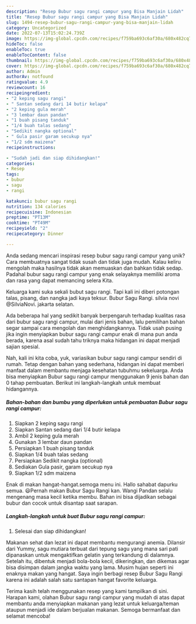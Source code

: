```yaml
---
description: "Resep Bubur sagu rangi campur yang Bisa Manjain Lidah"
title: "Resep Bubur sagu rangi campur yang Bisa Manjain Lidah"
slug: 1494-resep-bubur-sagu-rangi-campur-yang-bisa-manjain-lidah
category: Uncategorized
date: 2022-07-13T15:02:24.739Z
image: https://img-global.cpcdn.com/recipes/f759ba693c6af30a/680x482cq70/bubur-sagu-rangi-campur-foto-resep-utama.jpg
hideToc: false
enableToc: true
enableTocContent: false
thumbnail: https://img-global.cpcdn.com/recipes/f759ba693c6af30a/680x482cq70/bubur-sagu-rangi-campur-foto-resep-utama.jpg
cover: https://img-global.cpcdn.com/recipes/f759ba693c6af30a/680x482cq70/bubur-sagu-rangi-campur-foto-resep-utama.jpg
author: Admin
authorAv: notfound
ratingvalue: 4.9
reviewcount: 16
recipeingredient:
- "2 keping sagu rangi"
- " Santan sedang dari 14 butir kelapa"
- "2 keping gula merah"
- "3 lembar daun pandan"
- "1 buah pisang tanduk"
- "1/4 buah talas sedang"
- "Sedikit nangka optional"
- " Gula pasir garam secukup nya"
- "1/2 sdm maizena"
recipeinstructions:

- "Sudah jadi dan siap dihidangkan!"
categories:
- Resep
tags:
- bubur
- sagu
- rangi

katakunci: bubur sagu rangi 
nutrition: 134 calories
recipecuisine: Indonesian
preptime: "PT13M"
cooktime: "PT49M"
recipeyield: "2"
recipecategory: Dinner

---
```





Anda sedang mencari inspirasi resep bubur sagu rangi campur yang unik? Cara membuatnya sangat tidak susah dan tidak juga mudah. Kalau keliru mengolah maka hasilnya tidak akan memuaskan dan bahkan tidak sedap. Padahal bubur sagu rangi campur yang enak selayaknya memiliki aroma dan rasa yang dapat memancing selera Kita.





Keluarga kami suka sekali bubut sagu rangi. Tapi kali ini diberi potongan talas, pisang, dan nangka jadi kaya teksur. Bubur Sagu Rangi. silvia novi @SilviaNovi. jakarta selatan.

Ada beberapa hal yang sedikit banyak berpengaruh terhadap kualitas rasa dari bubur sagu rangi campur, mulai dari jenis bahan, lalu pemilihan bahan segar sampai cara mengolah dan menghidangkannya. Tidak usah pusing jika ingin menyiapkan bubur sagu rangi campur enak di mana pun anda berada, karena asal sudah tahu triknya maka hidangan ini dapat menjadi sajian spesial.






Nah, kali ini kita coba, yuk, variasikan bubur sagu rangi campur sendiri di rumah. Tetap dengan bahan yang sederhana, hidangan ini dapat memberi manfaat dalam membantu menjaga kesehatan tubuhmu sekeluarga. Anda bisa menyiapkan Bubur sagu rangi campur menggunakan 9 jenis bahan dan 0 tahap pembuatan. Berikut ini langkah-langkah untuk membuat hidangannya.

<!--inarticleads1-->

##### Bahan-bahan dan bumbu yang diperlukan untuk pembuatan Bubur sagu rangi campur:

1. Siapkan 2 keping sagu rangi
1. Siapkan  Santan sedang dari 1/4 butir kelapa
1. Ambil 2 keping gula merah
1. Gunakan 3 lembar daun pandan
1. Persiapkan 1 buah pisang tanduk
1. Siapkan 1/4 buah talas sedang
1. Persiapkan Sedikit nangka (optional)
1. Sediakan  Gula pasir, garam secukup nya
1. Siapkan 1/2 sdm maizena


Enak di makan hangat-hangat.semoga menu ini. Hallo sahabat dapurku semua. 😃Pernah makan Bubur Sagu Rangi kan. Wangi Pandan selalu mengenang masa kecil ketika membu. Bahan ini bisa dijadikan sebagai bubur dan cocok untuk disantap saat sarapan. 

<!--inarticleads2-->

##### Langkah-langkah untuk buat Bubur sagu rangi campur:


1. Selesai dan siap dihidangkan!

Makanan sehat dan lezat ini dapat membantu mengurangi anemia. Dilansir dari Yummy, sagu mutiara terbuat dari tepung sagu yang mana sari pati dipanaskan untuk mengaktifkan gelatin yang terkandung di dalamnya. Setelah itu, dibentuk menjadi bola-bola kecil, dikeringkan, dan dikemas agar bisa disimpan dalam jangka waktu yang lama. Musim hujan seperti ini enaknya makan yang hangat. Saya ingin berbagi resep Bubur Sagu Rangi karena ini adalah salah satu santapan hangat favorite keluarga. 

Terima kasih telah menggunakan resep yang kami tampilkan di sini. Harapan kami, olahan Bubur sagu rangi campur yang mudah di atas dapat membantu anda menyiapkan makanan yang lezat untuk keluarga/teman ataupun menjadi ide dalam berjualan makanan. Semoga bermanfaat dan selamat mencoba!
